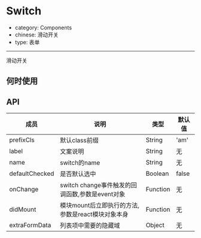 # Switch

- category: Components
- chinese: 滑动开关
- type: 表单

---

滑动开关

## 何时使用



## API


| 成员        | 说明           | 类型               | 默认值       |
|------------|----------------|--------------------|--------------|
| prefixCls    | 默认class前缀        | String |   'am'  |
| label    | 文案说明        | String |   无  |
| name    | switch的name        | String |   无  |
| defaultChecked    | 是否默认选中        | Boolean |   false  |
| onChange    | switch change事件触发的回调函数,参数是event对象 | Function |   无  |
| didMount   | 模块mount后立即执行的方法,参数是react模块对象本身 | Function |   无  |
| extraFormData   | 列表项中需要的隐藏域        | Object |   无  |
